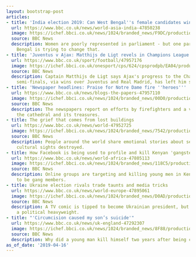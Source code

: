 ```yaml
---
layout: bootstrap-post
articles:
- title: 'India election 2019: Can West Bengal''s female candidates win?'
  url: https://www.bbc.co.uk/news/world-asia-india-47850238
  image: https://ichef.bbci.co.uk/news/1024/branded_news/F9DC/production/_106346936_img_4700.jpg
  source: BBC News
  description: Women are poorly represented in parliament - but one party in West
    Bengal is trying to change that.
- title: 'Juventus v Ajax: Matthijs de Ligt revels in Champions League run'
  url: https://www.bbc.co.uk/sport/football/47957176
  image: https://ichef.bbci.co.uk/onesport/cps/624/cpsprodpb/EA04/production/_106480995_deligt_getty.jpg
  source: BBC News
  description: Captain Matthijs de Ligt says Ajax's progress to the Champions League
    semi-finals, via wins over Juventus and Real Madrid, has left him speechless.
- title: 'Newspaper headlines: Praise for Notre Dame fire ''heroes'''
  url: https://www.bbc.co.uk/news/blogs-the-papers-47957110
  image: https://ichef.bbci.co.uk/news/1024/branded_news/00D0/production/_106480200_metro.jpg
  source: BBC News
  description: The newspapers report on efforts by firefighters and a vicar to save
    the cathedral and its treasures.
- title: The grief that comes from lost buildings
  url: https://www.bbc.co.uk/news/world-47952725
  image: https://ichef.bbci.co.uk/news/1024/branded_news/7542/production/_106481003_haiti.jpg
  source: BBC News
  description: People around the world share emotional stories about seeing important
    cultural sights destroyed.
- title: How Facebook is being used to profile and kill Kenyan 'gangsters'
  url: https://www.bbc.co.uk/news/world-africa-47805113
  image: https://ichef.bbci.co.uk/news/1024/branded_news/118C5/production/_106477817_79afe9d4-3cc2-44de-a083-b667a2372e5e.png
  source: BBC News
  description: Online groups are targeting and killing young men in Kenya they believe
    to be gang members.
- title: Ukraine election rivals trade taunts and media tricks
  url: https://www.bbc.co.uk/news/world-europe-47895061
  image: https://ichef.bbci.co.uk/news/1024/branded_news/D0AD/production/_106412435_ukrainecombo.jpg
  source: BBC News
  description: A TV comic is tipped to become Ukrainian president, but his rival is
    a political heavyweight.
- title: "'Circumcision caused my son’s suicide'"
  url: https://www.bbc.co.uk/news/uk-england-47292307
  image: https://ichef.bbci.co.uk/news/1024/branded_news/8F88/production/_106344763_alexcanada2.jpg
  source: BBC News
  description: Why did a young man kill himself two years after being circumcised?
as_of_date: '2019-04-16'
---
```


